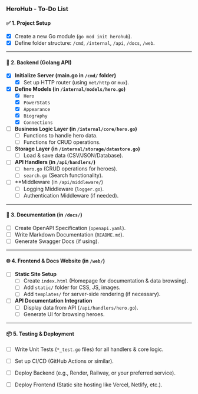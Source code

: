 ### **HeroHub - To-Do List**

#### ✅ **1. Project Setup**
- [x] Create a new Go module (`go mod init herohub`).
- [x] Define folder structure: `/cmd`, `/internal`, `/api`, `/docs`, `/web`.

---

#### 🔨 **2. Backend (Golang API)**
- [x] **Initialize Server (main.go in `/cmd/` folder)**
  - [x] Set up HTTP router (using `net/http` or `mux`).

- [x] **Define Models (in `/internal/models/hero.go`)**
  - [x] `Hero`
  - [x] `PowerStats`
  - [x] `Appearance`
  - [x] `Biography`
  - [x] `Connections`

- [ ] **Business Logic Layer (in `/internal/core/hero.go`)**
  - [ ] Functions to handle hero data.
  - [ ] Functions for CRUD operations.

- [ ] **Storage Layer (in `/internal/storage/datastore.go`)**
  - [ ] Load & save data (CSV/JSON/Database).

- [ ] **API Handlers (in `/api/handlers/`)**
  - [ ] `hero.go` (CRUD operations for heroes).
  - [ ] `search.go` (Search functionality).

- [ ] **Middleware (in `/api/middleware/`)
  - [ ] Logging Middleware (`logger.go`).
  - [ ] Authentication Middleware (if needed).

---

#### 🔖 **3. Documentation (in `/docs/`)**
- [ ] Create OpenAPI Specification (`openapi.yaml`).
- [ ] Write Markdown Documentation (`README.md`).
- [ ] Generate Swagger Docs (if using).

---

#### 🌐 **4. Frontend & Docs Website (in `/web/`)**
- [ ] **Static Site Setup**
  - [ ] Create `index.html` (Homepage for documentation & data browsing).
  - [ ] Add `static/` folder for CSS, JS, images.
  - [ ] Add `templates/` for server-side rendering (if necessary).

- [ ] **API Documentation Integration**
  - [ ] Display data from API (`/api/handlers/hero.go`).
  - [ ] Generate UI for browsing heroes.

---

#### 📦 **5. Testing & Deployment**
- [ ] Write Unit Tests (`*_test.go` files) for all handlers & core logic.
- [ ] Set up CI/CD (GitHub Actions or similar).
- [ ] Deploy Backend (e.g., Render, Railway, or your preferred service).
- [ ] Deploy Frontend (Static site hosting like Vercel, Netlify, etc.).


